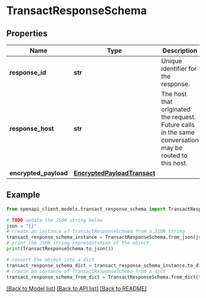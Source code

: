 # TransactResponseSchema


## Properties

Name | Type | Description | Notes
------------ | ------------- | ------------- | -------------
**response_id** | **str** | Unique identifier for the response.  | [optional] 
**response_host** | **str** | The host that originated the request. Future calls in the same conversation may be routed to this host.  | [optional] 
**encrypted_payload** | [**EncryptedPayloadTransact**](EncryptedPayloadTransact.md) |  | [optional] 

## Example

```python
from openapi_client.models.transact_response_schema import TransactResponseSchema

# TODO update the JSON string below
json = "{}"
# create an instance of TransactResponseSchema from a JSON string
transact_response_schema_instance = TransactResponseSchema.from_json(json)
# print the JSON string representation of the object
print(TransactResponseSchema.to_json())

# convert the object into a dict
transact_response_schema_dict = transact_response_schema_instance.to_dict()
# create an instance of TransactResponseSchema from a dict
transact_response_schema_from_dict = TransactResponseSchema.from_dict(transact_response_schema_dict)
```
[[Back to Model list]](../README.md#documentation-for-models) [[Back to API list]](../README.md#documentation-for-api-endpoints) [[Back to README]](../README.md)


